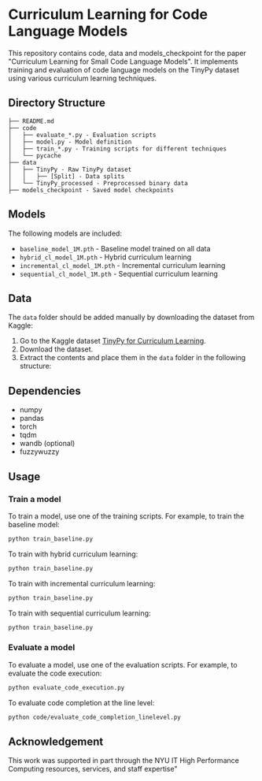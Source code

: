 # Curriculum Learning for Code Language Models

This repository contains code, data and models_checkpoint for the paper "Curriculum Learning for Small Code Language Models". It implements training and evaluation of code language models on the TinyPy dataset using various curriculum learning techniques.

## Directory Structure

```
├── README.md
├── code
│   ├── evaluate_*.py - Evaluation scripts
│   ├── model.py - Model definition
│   ├── train_*.py - Training scripts for different techniques
│   └── pycache
├── data
│   ├── TinyPy - Raw TinyPy dataset
│   │   ├── [Split] - Data splits
│   └── TinyPy_processed - Preprocessed binary data  
├── models_checkpoint - Saved model checkpoints
```

## Models

The following models are included:

- `baseline_model_1M.pth` - Baseline model trained on all data
- `hybrid_cl_model_1M.pth` - Hybrid curriculum learning 
- `incremental_cl_model_1M.pth` - Incremental curriculum learning
- `sequential_cl_model_1M.pth` - Sequential curriculum learning

## Data

The `data` folder should be added manually by downloading the dataset from Kaggle:

1. Go to the Kaggle dataset [TinyPy for Curriculum Learning](https://www.kaggle.com/datasets/kamelmohammedyamani/tinypy-for-curriculum-learning).
2. Download the dataset.
3. Extract the contents and place them in the `data` folder in the following structure:

## Dependencies

- numpy
- pandas 
- torch
- tqdm
- wandb (optional)
- fuzzywuzzy

## Usage

### Train a model

To train a model, use one of the training scripts. For example, to train the baseline model:

```bash
python train_baseline.py
```

To train with hybrid curriculum learning:

```bash
python train_baseline.py
```

To train with incremental curriculum learning:

```bash
python train_baseline.py
```

To train with sequential curriculum learning:

```bash
python train_baseline.py
```

### Evaluate a model

To evaluate a model, use one of the evaluation scripts. For example, to evaluate the code execution:

```bash
python evaluate_code_execution.py
```

To evaluate code completion at the line level:

```bash
python code/evaluate_code_completion_linelevel.py
```

## Acknowledgement

This work was supported in part through the NYU IT High Performance Computing resources, services, and staff expertise"
